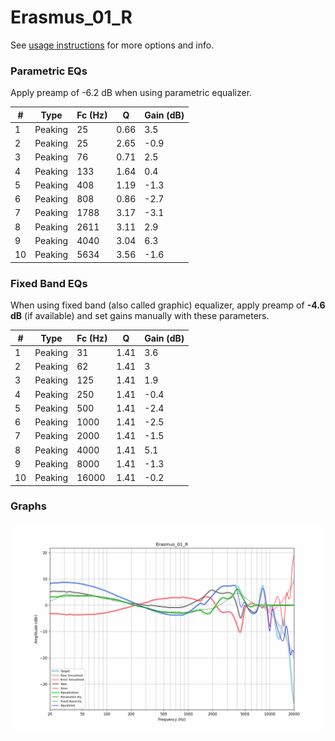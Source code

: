 # Erasmus_01_R
See [usage instructions](https://github.com/jaakkopasanen/AutoEq#usage) for more options and info.

### Parametric EQs
Apply preamp of -6.2 dB when using parametric equalizer.

|   # | Type    |   Fc (Hz) |    Q |   Gain (dB) |
|-----|---------|-----------|------|-------------|
|   1 | Peaking |        25 | 0.66 |         3.5 |
|   2 | Peaking |        25 | 2.65 |        -0.9 |
|   3 | Peaking |        76 | 0.71 |         2.5 |
|   4 | Peaking |       133 | 1.64 |         0.4 |
|   5 | Peaking |       408 | 1.19 |        -1.3 |
|   6 | Peaking |       808 | 0.86 |        -2.7 |
|   7 | Peaking |      1788 | 3.17 |        -3.1 |
|   8 | Peaking |      2611 | 3.11 |         2.9 |
|   9 | Peaking |      4040 | 3.04 |         6.3 |
|  10 | Peaking |      5634 | 3.56 |        -1.6 |

### Fixed Band EQs
When using fixed band (also called graphic) equalizer, apply preamp of **-4.6 dB** (if available) and set gains manually with these parameters.

|   # | Type    |   Fc (Hz) |    Q |   Gain (dB) |
|-----|---------|-----------|------|-------------|
|   1 | Peaking |        31 | 1.41 |         3.6 |
|   2 | Peaking |        62 | 1.41 |         3   |
|   3 | Peaking |       125 | 1.41 |         1.9 |
|   4 | Peaking |       250 | 1.41 |        -0.4 |
|   5 | Peaking |       500 | 1.41 |        -2.4 |
|   6 | Peaking |      1000 | 1.41 |        -2.5 |
|   7 | Peaking |      2000 | 1.41 |        -1.5 |
|   8 | Peaking |      4000 | 1.41 |         5.1 |
|   9 | Peaking |      8000 | 1.41 |        -1.3 |
|  10 | Peaking |     16000 | 1.41 |        -0.2 |

### Graphs
![](./Erasmus_01_R.png)
